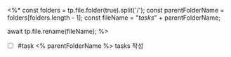 <%* 
const folders = tp.file.folder(true).split('/'); 
const parentFolderName = folders[folders.length - 1]; 
const fileName = "_tasks_" + parentFolderName;

await tp.file.rename(fileName);
%> 
- [ ] #task <% parentFolderName %> tasks 작성
